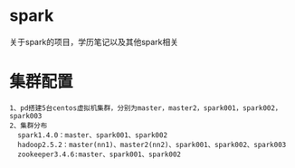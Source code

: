 # spark
关于spark的项目，学历笔记以及其他spark相关
# 集群配置
    1、pd搭建5台centos虚拟机集群，分别为master，master2，spark001，spark002，spark003
    2、集群分布
      spark1.4.0：master、spark001、spark002
      hadoop2.5.2：master(nn1)、master2(nn2)、spark001、spark002、spark003
      zookeeper3.4.6:master、spark001、spark002
  
